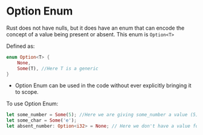 # Option Enum

Rust does not have nulls, but it does have an enum that can encode the concept of a value being present or absent. This enum is `Option<T>`

Defined as:

```rust
enum Option<T> {
    None,
    Some(T), //Here T is a generic
}
```

- Option Enum can be used in the code without ever explicitly bringing it to scope.

To use Option Enum:

```rust
let some_number = Some(5); //Here we are giving some_number a value (5)
let some_char = Some('e');
let absent_number: Option<i32> = None; // Here we don't have a value for absent_number
```